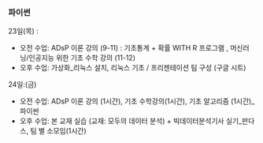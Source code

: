 ### 파이썬



23일(목) :

- 오전 수업: ADsP 이론 강의 (9-11) : 기초통계 + 확률 WITH R 프로그램 , 머신러닝/인공지능 위한 기초 수학 강의 (11-12)
- 오후 수업: 가상화_리눅스 설치, 리눅스 기초 / 프리젠테이션 팀 구성 (구글 시트)

24일:(금)

- 오전 수업: ADsP 이론 강의 (1시간), 기초 수학강의(1시간), 기초 알고리즘 (1시간)_파이썬
- 오후 수업: 본 교재 실습 (교재: 모두의 데이터 분석) + 빅데이터분석기사 실기_판다스, 팀 별 소모임(1시간)

